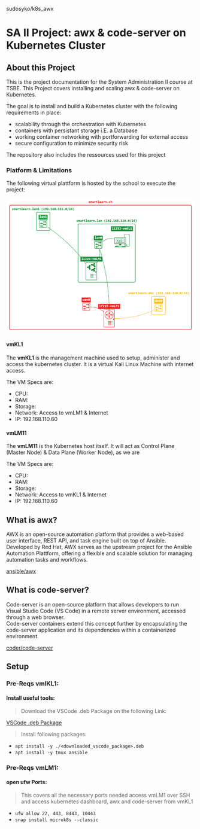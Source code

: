 sudosyko/k8s_awx
# SA II Project: awx & code-server on Kubernetes Cluster 

## About this Project 

This is the project documentation for the System Administration II course at TSBE. 
This Project covers installing and scaling awx & code-server on Kubernetes. 

The goal is to install and build a Kubernetes cluster with the following requirements in place:
* scalability through the orchestration with Kubernetes
* containers with persistant storage i.E. a Database
* working container networking with portforwarding for external access
* secure configuration to minimize security risk

The repository also includes the ressources used for this project

### Platform & Limitations

The following virtual plattform is hosted by the school to execute the project:

![smart-learn-plan](Docs/Pictures/smart_learn_refference.png)

#### vmKL1
The **vmKL1** is the management machine used to setup, administer and access the kubernetes cluster.
It is a virtual Kali Linux Machine with internet access.

The VM Specs are:
* CPU: 
* RAM:
* Storage:
* Network: Access to vmLM1 & Internet
* IP: 192.168.110.60

#### vmLM11
The **vmLM11** is the Kubernetes host itself. It will act as Control Plane (Master Node) & Data Plane (Worker Node), as we are 

The VM Specs are:
* CPU: 
* RAM: 
* Storage: 
* Network: Access to vmKL1 & Internet
* IP: 192.168.110.60

## What is awx?

AWX is an open-source automation platform that provides a web-based user interface, REST API, and task engine built on top of Ansible.\
Developed by Red Hat, AWX serves as the upstream project for the Ansible Automation Plattform, offering a flexible and scalable solution for managing automation tasks and workflows.

[ansible/awx](https://github.com/ansible/awx)


## What is code-server?

Code-server is an open-source platform that allows developers to run Visual Studio Code (VS Code) in a remote server environment, accessed through a web browser.\
Code-server containers extend this concept further by encapsulating the code-server application and its dependencies within a containerized environment.

[coder/code-server](https://github.com/coder/code-server)

## Setup

### Pre-Reqs vmlKL1:
#### Install useful tools:

> Download the VSCode .deb Package on the following Link:

[VSCode .deb Package](https://go.microsoft.com/fwlink/?LinkID=760868)

> Install following packages:
 * `apt install -y ./<downloaded_vscode_package>.deb`
 * `apt install -y tmux ansible`


### Pre-Reqs vmLM1:
#### open ufw Ports:

> This covers all the necessary ports needed access vmLM1 over SSH
and access kubernetes dashboard, awx and code-server from vmKL1

 * `ufw allow 22, 443, 8443, 10443`
 * `snap install microk8s --classic`



